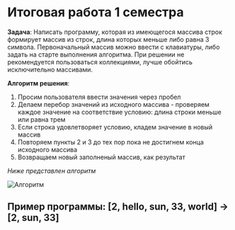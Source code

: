 # Итоговая работа 1 семестра #

**Задача**: Написать программу, которая из имеющегося массива строк формирует массив из строк, длина которых меньше либо равна 3 символа. Первоначальный массив можно ввести с клавиатуры, либо задать на старте выполнения алгоритма. При решении не рекомендуется пользоваться коллекциями, лучше обойтись исключительно массивами.

**Алгоритм решения**: 
1. Просим пользователя ввести значения через пробел 
2. Делаем перебор значений из исходного массива  - проверяем каждое значение на соответствие условию: длина строки меньше или равна трем 
3. Если строка удовлетворяет условию, кладем значение в новый массив 
4. Повторяем пункты 2 и 3 до тех пор пока не достигнем конца исходного массива 
5. Возвращаем новый заполненый массив,  как результат

*Ниже представлен алгоритм*

![Алгоритм](%D0%94.jpg)


## Пример программы: [2, hello, sun, 33, world] -> [2, sun, 33]